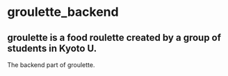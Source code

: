# groulette_backend
## groulette is a food roulette created by a group of students in Kyoto U.  
The backend part of groulette.
